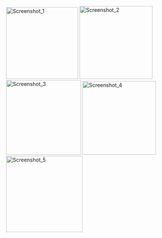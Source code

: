 <img width="195" alt="Screenshot_1" src="https://user-images.githubusercontent.com/95249108/150655509-8db40a6e-9ffa-4271-8272-56c146ddf737.png">
<img width="198" alt="Screenshot_2" src="https://user-images.githubusercontent.com/95249108/150655511-3e86a434-afcc-429e-8254-4c2d1bd707f3.png">
<img width="203" alt="Screenshot_3" src="https://user-images.githubusercontent.com/95249108/150655514-13d7d1c2-77c0-4b59-9ebe-40e046a720e8.png">
<img width="200" alt="Screenshot_4" src="https://user-images.githubusercontent.com/95249108/150655517-7d577893-947f-4975-ad13-2c4dca31873b.png">
<img width="207" alt="Screenshot_5" src="https://user-images.githubusercontent.com/95249108/150655524-140c049c-a88b-4aa2-b73a-6c2443d93b07.png">

